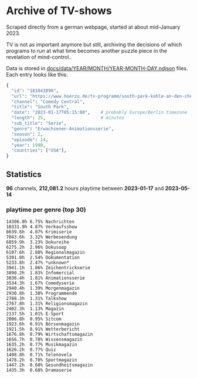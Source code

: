 # Archive of TV-shows

Scraped directly from a german webpage, started at about mid-January 2023.

TV is not as important anymore but still, archiving the decisions of which programs to run at what time
becomes another puzzle piece in the revelation of mind-control.. 

Data is stored in [docs/data/YEAR/MONTH/YEAR-MONTH-DAY.ndjson](docs/data/) files. 
Each entry looks like this:

```python
{
  "id": "181043890", 
  "url": "https://www.hoerzu.de/tv-programm/south-park-kohle-an-den-chefkoch/bid_181043890/", 
  "channel": "Comedy Central", 
  "title": "South Park", 
  "date": "2023-01-17T05:15:00",    # probably Europe/Berlin timezone 
  "length": 25,                     # minutes 
  "sub_title": "Serie", 
  "genre": "Erwachsenen-Animationsserie", 
  "season": 2, 
  "episode": 14, 
  "year": 1998, 
  "countries": ["USA"],
}
```

## Statistics

**96** channels, **212,081.2** hours playtime between **2023-01-17** and **2023-05-14**


### playtime per genre (top 30)

    14306.0h 6.75% Nachrichten
    10331.9h 4.87% Verkaufsshow
    8639.6h  4.07% Krimiserie
    7043.6h  3.32% Werbesendung
    6859.9h  3.23% Dokureihe
    6275.2h  2.96% Dokusoap
    6107.6h  2.88% Regionalmagazin
    5391.0h  2.54% Dokumentation
    5233.8h  2.47% *unknown*
    3941.1h  1.86% Zeichentrickserie
    3890.2h  1.83% Infomercial
    3836.4h  1.81% Animationsserie
    3534.3h  1.67% Comedyserie
    2940.4h  1.39% Morgenmagazin
    2930.8h  1.38% Programmende
    2788.3h  1.31% Talkshow
    2767.8h  1.31% Religionsmagazin
    2402.3h  1.13% Magazin
    2137.5h  1.01% E-Sport
    2006.8h  0.95% Sitcom
    1923.6h  0.91% Börsenmagazin
    1921.5h  0.91% Wetterbericht
    1676.8h  0.79% Wirtschaftsmagazin
    1656.7h  0.78% Wissensmagazin
    1635.2h  0.77% Musikmagazin
    1626.2h  0.77% Quiz
    1498.8h  0.71% Telenovela
    1478.2h  0.70% Sportmagazin
    1447.2h  0.68% Gesundheitsmagazin
    1435.3h  0.68% Dramaserie
